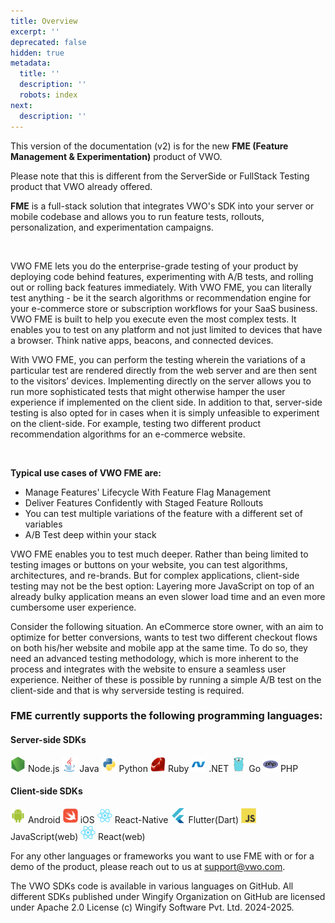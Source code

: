 ```yaml
---
title: Overview
excerpt: ''
deprecated: false
hidden: true
metadata:
  title: ''
  description: ''
  robots: index
next:
  description: ''
---
```

This version of the documentation (v2) is for the new **FME (Feature Management & Experimentation)** product of VWO.

Please note that this is different from the ServerSide or FullStack Testing product that VWO already offered.

**FME** is a full-stack solution that integrates VWO's SDK into your server or mobile codebase and allows you to run feature tests, rollouts, personalization, and experimentation campaigns.

<br />

VWO FME lets you do the enterprise-grade testing of your product by deploying code behind features, experimenting with A/B tests, and rolling out or rolling back features immediately. With VWO FME, you can literally test anything - be it the search algorithms or recommendation engine for your e-commerce store or subscription workflows for your SaaS business. VWO FME is built to help you execute even the most complex tests. It enables you to test on any platform and not just limited to devices that have a browser. Think native apps, beacons, and connected devices.

With VWO FME, you can perform the testing wherein the variations of a particular test are rendered directly from the web server and are then sent to the visitors’ devices. Implementing directly on the server allows you to run more sophisticated tests that might otherwise hamper the user experience if implemented on the client side. In addition to that, server-side testing is also opted for in cases when it is simply unfeasible to experiment on the client-side. For example, testing two different product recommendation algorithms for an e-commerce website.

<br />

**Typical use cases of VWO FME are:**

* Manage Features' Lifecycle With Feature Flag Management
* Deliver Features Confidently with Staged Feature Rollouts
* You can test multiple variations of the feature with a different set of variables
* A/B Test deep within your stack

VWO FME enables you to test much deeper. Rather than being limited to testing images or buttons on your website, you can test algorithms, architectures, and re-brands. But for complex applications, client-side testing may not be the best option: Layering more JavaScript on top of an already bulky application means an even slower load time and an even more cumbersome user experience.

Consider the following situation. An eCommerce store owner, with an aim to optimize for better conversions, wants to test two different checkout flows on both his/her website and mobile app at the same time. To do so, they need an advanced testing methodology, which is more inherent to the process and integrates with the website to ensure a seamless user experience. Neither of these is possible by running a simple A/B test on the client-side and that is why serverside testing is required.

### FME currently supports the following programming languages:

#### Server-side SDKs

<Cards columns={4}>
  <Card title="" href="https://developers.vwo.com/v2/docs/fme-node">
    <img src="https://raw.githubusercontent.com/devicons/devicon/master/icons/nodejs/nodejs-original.svg" width="24" alt="Node.js logo" /> Node.js
  </Card>

  <Card title="" href="https://developers.vwo.com/v2/docs/fme-java">
    <img src="https://raw.githubusercontent.com/devicons/devicon/master/icons/java/java-original.svg" width="24" alt="Java logo" /> Java
  </Card>

  <Card title="" href="https://developers.vwo.com/v2/docs/fme-python">
    <img src="https://raw.githubusercontent.com/devicons/devicon/master/icons/python/python-original.svg" width="24" alt="Python logo" /> Python
  </Card>

  <Card title="" href="https://developers.vwo.com/v2/docs/fme-ruby">
    <img src="https://raw.githubusercontent.com/devicons/devicon/master/icons/ruby/ruby-original.svg" width="24" alt="Ruby logo" /> Ruby
  </Card>

  <Card title="" href="https://developers.vwo.com/v2/docs/fme-dotnet">
    <img src="https://raw.githubusercontent.com/devicons/devicon/master/icons/dot-net/dot-net-original.svg" width="24" alt=".NET logo" /> .NET
  </Card>

  <Card title="" href="https://developers.vwo.com/v2/docs/fme-go">
    <img src="https://raw.githubusercontent.com/devicons/devicon/master/icons/go/go-original.svg" width="24" alt="Go logo" /> Go
  </Card>

  <Card title="" href="https://developers.vwo.com/v2/docs/fme-php">
    <img src="https://raw.githubusercontent.com/devicons/devicon/master/icons/php/php-original.svg" width="24" alt="PHP logo" /> PHP
  </Card>
</Cards>

#### Client-side SDKs

<Cards columns={4}>
  <Card title="" href="https://developers.vwo.com/v2/docs/fme-android">
    <img src="https://raw.githubusercontent.com/devicons/devicon/master/icons/android/android-original.svg" width="24" alt="Android logo" /> Android
  </Card>

  <Card title="" href="https://developers.vwo.com/v2/docs/fme-ios">
    <img src="https://raw.githubusercontent.com/devicons/devicon/master/icons/swift/swift-original.svg" width="24" alt="Swift logo" /> iOS
  </Card>

  <Card title="" href="https://developers.vwo.com/v2/docs/fme-react-native">
    <img src="https://raw.githubusercontent.com/devicons/devicon/master/icons/react/react-original.svg" width="24" alt="React-Native logo" /> React-Native
  </Card>

  <Card title="" href="https://developers.vwo.com/v2/docs/fme-flutter">
    <img src="https://raw.githubusercontent.com/devicons/devicon/master/icons/flutter/flutter-original.svg" width="24" alt="Flutter logo" /> Flutter(Dart)
  </Card>

  <Card title="" href="https://developers.vwo.com/v2/docs/fme-javascript">
    <img src="https://raw.githubusercontent.com/devicons/devicon/master/icons/javascript/javascript-original.svg" width="24" alt="JavaScript logo" /> JavaScript(web)
  </Card>

  <Card title="" href="https://developers.vwo.com/v2/docs/fme-react">
    <img src="https://raw.githubusercontent.com/devicons/devicon/master/icons/react/react-original.svg" width="24" alt="React logo" /> React(web)
  </Card>
</Cards>

For any other languages or frameworks you want to use FME with or for a demo of the product, please reach out to us at [support@vwo.com](mailto:support@vwo.com).

The VWO SDKs code is available in various languages on GitHub. All different SDKs published under Wingify Organization on GitHub are licensed under Apache 2.0 License (c) Wingify Software Pvt. Ltd. 2024-2025.